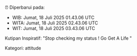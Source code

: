 ⏰ Diperbarui pada:
- WIB: Jumat, 18 Juli 2025 01.43.06 UTC
- WITA: Jumat, 18 Juli 2025 02.43.06 UTC
- WIT: Jumat, 18 Juli 2025 03.43.06 UTC

Kutipan Inspiratif:
"Stop checking my status ! Go Get A Life "


Kategori: attitude

